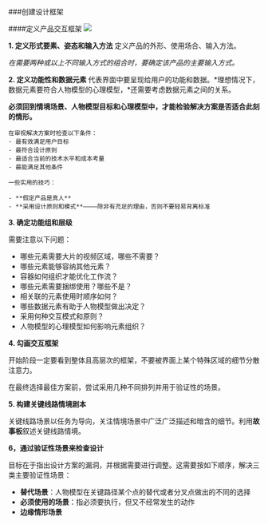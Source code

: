 ###创建设计框架

####定义产品交互框架
![](/assets/框架定义过程.png)

**1. 定义形式要素、姿态和输入方法**
定义产品的外形、使用场合、输入方法。

*在需要两种或以上不同输入方式的组合时，要确定该产品的主要输入方式。*

**2. 定义功能性和数据元素**
代表界面中要呈现给用户的功能和数据。*理想情况下，数据元素要符合人物模型的心理模型，*还需要考虑数据元素之间的关系。

**必须回到情境场景、人物模型目标和心理模型中，才能检验解决方案是否适合此刻的情形。**

~~~~
在审视解决方案时检查以下条件：
- 最有效满足用户目标
- 最符合设计原则
- 最适合当前的技术水平和成本考量
- 最能满足其他条件
~~~~

~~~~
一些实用的技巧：

- **假定产品是真人**
- **采用设计原则和模式**————除非有充足的理由，否则不要轻易背离标准
~~~~

**3. 确定功能组和层级**

需要注意以下问题：
- 哪些元素需要大片的视频区域，哪些不需要？
- 哪些元素能够容纳其他元素？
- 容器如何组织才能优化工作流？
- 哪些元素需要捆绑使用？哪些不是？
- 相关联的元素使用时顺序如何？
- 哪些数据元素有助于人物模型做出决定？
- 采用何种交互模式和原则？
- 人物模型的心理模型如何影响元素组织？

**4. 勾画交互框架**

开始阶段一定要看到整体且高层次的框架，不要被界面上某个特殊区域的细节分散注意力。

在最终选择最佳方案前，尝试采用几种不同排列并用于验证性的场景。

**5. 构建关键线路情境剧本**

关键线路场景以任务为导向，关注情境场景中广泛广泛描述和暗含的细节。利用**故事板**叙述关键线路情境。

**6，通过验证性场景来检查设计**

目标在于指出设计方案的漏洞，并根据需要进行调整。这需要按如下顺序，解决三类主要验证性场景：
- **替代场景**：人物模型在关键路径某个点的替代或者分叉点做出的不同的选择
- **必须使用的场景**：指必须要执行，但又不经常发生的动作
- **边缘情形场景**
